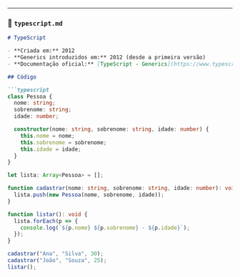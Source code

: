 
---

### 📌 `typescript.md`
```markdown
# TypeScript

- **Criada em:** 2012  
- **Generics introduzidos em:** 2012 (desde a primeira versão)  
- **Documentação oficial:** [TypeScript - Generics](https://www.typescriptlang.org/docs/handbook/2/generics.html)

## Código

```typescript
class Pessoa {
  nome: string;
  sobrenome: string;
  idade: number;

  constructor(nome: string, sobrenome: string, idade: number) {
    this.nome = nome;
    this.sobrenome = sobrenome;
    this.idade = idade;
  }
}

let lista: Array<Pessoa> = [];

function cadastrar(nome: string, sobrenome: string, idade: number): void {
  lista.push(new Pessoa(nome, sobrenome, idade));
}

function listar(): void {
  lista.forEach(p => {
    console.log(`${p.nome} ${p.sobrenome} - ${p.idade}`);
  });
}

cadastrar("Ana", "Silva", 30);
cadastrar("João", "Souza", 25);
listar();
